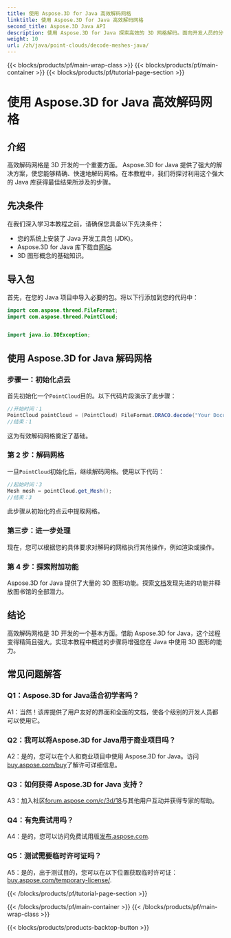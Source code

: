 ```yaml
---
title: 使用 Aspose.3D for Java 高效解码网格
linktitle: 使用 Aspose.3D for Java 高效解码网格
second_title: Aspose.3D Java API
description: 使用 Aspose.3D for Java 探索高效的 3D 网格解码。面向开发人员的分步教程。
weight: 10
url: /zh/java/point-clouds/decode-meshes-java/
---
```


{{< blocks/products/pf/main-wrap-class >}}
{{< blocks/products/pf/main-container >}}
{{< blocks/products/pf/tutorial-page-section >}}

# 使用 Aspose.3D for Java 高效解码网格

## 介绍

高效解码网格是 3D 开发的一个重要方面。 Aspose.3D for Java 提供了强大的解决方案，使您能够精确、快速地解码网格。在本教程中，我们将探讨利用这个强大的 Java 库获得最佳结果所涉及的步骤。

## 先决条件

在我们深入学习本教程之前，请确保您具备以下先决条件：

- 您的系统上安装了 Java 开发工具包 (JDK)。
-  Aspose.3D for Java 库下载自[网站](https://releases.aspose.com/3d/java/).
- 3D 图形概念的基础知识。

## 导入包

首先，在您的 Java 项目中导入必要的包。将以下行添加到您的代码中：

```java
import com.aspose.threed.FileFormat;
import com.aspose.threed.PointCloud;


import java.io.IOException;
```

## 使用 Aspose.3D for Java 解码网格

### 步骤一：初始化点云

首先初始化一个`PointCloud`目的。以下代码片段演示了此步骤：

```java
//开始时间：1
PointCloud pointCloud = (PointCloud) FileFormat.DRACO.decode("Your Document Directory" + "point_cloud_no_qp.drc");
//结束：1
```

这为有效解码网格奠定了基础。

### 第 2 步：解码网格

一旦`PointCloud`初始化后，继续解码网格。使用以下代码：

```java
//起始时间：3
Mesh mesh = pointCloud.get_Mesh();
//结束：3
```

此步骤从初始化的点云中提取网格。

### 第三步：进一步处理

现在，您可以根据您的具体要求对解码的网格执行其他操作，例如渲染或操作。

### 第 4 步：探索附加功能

Aspose.3D for Java 提供了大量的 3D 图形功能。探索[文档](https://reference.aspose.com/3d/java/)发现先进的功能并释放图书馆的全部潜力。

## 结论

高效解码网格是 3D 开发的一个基本方面。借助 Aspose.3D for Java，这个过程变得精简且强大。实现本教程中概述的步骤将增强您在 Java 中使用 3D 图形的能力。

## 常见问题解答

### Q1：Aspose.3D for Java适合初学者吗？

A1：当然！该库提供了用户友好的界面和全面的文档，使各个级别的开发人员都可以使用它。

### Q2：我可以将Aspose.3D for Java用于商业项目吗？

 A2：是的，您可以在个人和商业项目中使用 Aspose.3D for Java。访问[buy.aspose.com/buy](https://purchase.aspose.com/buy)了解许可详细信息。

### Q3：如何获得 Aspose.3D for Java 支持？

A3：加入社区[forum.aspose.com/c/3d/18](https://forum.aspose.com/c/3d/18)与其他用户互动并获得专家的帮助。

### Q4：有免费试用吗？

 A4：是的，您可以访问免费试用版[发布.aspose.com](https://releases.aspose.com/).

### Q5：测试需要临时许可证吗？

 A5：是的，出于测试目的，您可以在以下位置获取临时许可证：[buy.aspose.com/temporary-license/](https://purchase.aspose.com/temporary-license/).

{{< /blocks/products/pf/tutorial-page-section >}}

{{< /blocks/products/pf/main-container >}}
{{< /blocks/products/pf/main-wrap-class >}}

{{< blocks/products/products-backtop-button >}}

